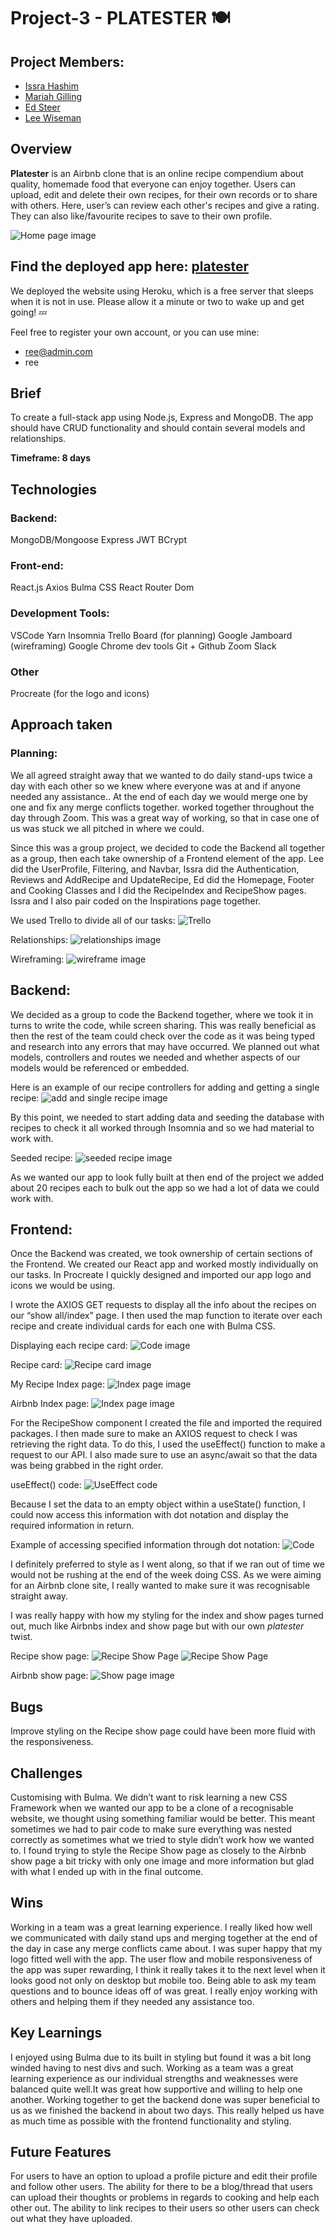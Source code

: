 # Project-3 - PLATESTER 🍽

## Project Members:
- [Issra Hashim](https://github.com/IssraHashim/)
- [Mariah Gilling](https://github.com/msgilling)
- [Ed Steer](https://github.com/EdSteer)
- [Lee Wiseman](https://github.com/leewiseman94)

## Overview
**Platester** is an Airbnb clone that is an online recipe compendium about quality, homemade food that everyone can enjoy together. Users can upload, edit and delete their own recipes, for their own records or to share with others. Here, user’s can review each other's recipes and give a rating. They can also like/favourite recipes to save to their own profile.

![Home page image](/frontend/src/assets/homepage.png)

## Find the deployed app here: [platester](https://platester.herokuapp.com/)
We deployed the website using Heroku, which is a free server that sleeps when it is not in use. Please allow it a minute or two to wake up and get going! 💤

Feel free to register your own account, or you can use mine:
- ree@admin.com
- ree

## Brief
To create a full-stack app using Node.js, Express and MongoDB. The app should have CRUD functionality and should contain several models and relationships.

**Timeframe: 8 days**

## Technologies
### Backend:
MongoDB/Mongoose
Express
JWT
BCrypt

### Front-end:
React.js
Axios
Bulma
CSS
React Router Dom

### Development Tools:
VSCode
Yarn
Insomnia
Trello Board (for planning)
Google Jamboard (wireframing)
Google Chrome dev tools
Git + Github
Zoom
Slack

### Other
Procreate (for the logo and icons)

## Approach taken
### Planning:
We all agreed straight away that we wanted to do daily stand-ups twice a day with each other so we knew where everyone was at and if anyone needed any assistance.. At the end of each day we would merge one by one and fix any merge conflicts together. worked together throughout the day through Zoom. This was a great way of working, so that in case one of us was stuck we all pitched in where we could.

Since this was a group project, we decided to code the Backend all together as a group, then each take ownership of a Frontend element of the app. Lee did the UserProfile, Filtering, and Navbar, Issra did the Authentication, Reviews and AddRecipe and UpdateRecipe, Ed did the Homepage, Footer and Cooking Classes and I did the RecipeIndex and RecipeShow pages. Issra and I also pair coded on the Inspirations page together.

We used Trello to divide all of our tasks:
![Trello](./frontend/src/assets/trello.png)

Relationships:
![relationships image](./frontend/src/assets/relationships.png)

Wireframing:
![wireframe image](./frontend/src/assets/wireframe.png)

##  Backend:
We decided as a group to code the Backend together, where we took it in turns to write the code, while screen sharing. This was really beneficial as then the rest of the team could check over the code as it was being typed and research into any errors that may have occurred. We planned out what models, controllers and routes we needed and whether aspects of our models would be referenced or embedded.

Here is an example of our recipe controllers for adding and getting a single recipe:
![add and single recipe image](./frontend/src/assets/getsinglerecipe.png)

By this point, we needed to start adding data and seeding the database with recipes to check it all worked through Insomnia and so we had material to work with.

Seeded recipe:
![seeded recipe image](./frontend/src/assets/seededrecipe.png)

As we wanted our app to look fully built at then end of the project we added about 20 recipes each to bulk out the app so we had a lot of data we could work with. 

## Frontend:
Once the Backend was created, we took ownership of certain sections of the Frontend. We created our React app and worked mostly individually on our tasks. In Procreate I quickly designed and imported our app logo and icons we would be using. 

I wrote the AXIOS GET requests to display all the info about the recipes on our “show all/index” page. I then used the map function to iterate over each recipe and create individual cards for each one with Bulma CSS.

Displaying each recipe card:
![Code image](./frontend/src/assets/display_recipe_card.png)

Recipe card:
![Recipe card image](./frontend/src/assets/recipecard.png)

My Recipe Index page:
![Index page image](./frontend/src/assets/recipeindex.png)

Airbnb Index page:
![Index page image](./frontend/src/assets/airbnbindex.png)

For the RecipeShow component I created the file and imported the required packages. I then made sure to make an AXIOS request to check I was retrieving the right data. To do this, I used the useEffect() function to make a request to our API. I also made sure to use an async/await so that the data was being grabbed in the right order. 

useEffect() code:
![UseEffect code](./frontend/src/assets/useeffectcode.png)

Because I set the data to an empty object within a useState() function, I could now access this information with dot notation and display the required information in return.

Example of accessing specified information through dot notation:
![Code](./frontend/src/assets/dotnotation.png)

I definitely preferred to style as I went along, so that if we ran out of time we would not be rushing at the end of the week doing CSS. As we were aiming for an Airbnb clone site, I really wanted to make sure it was recognisable straight away.

I was really happy with how my styling for the index and show pages turned out, much like Airbnbs index and show page but with our own <i>platester</i> twist.

Recipe show page:
![Recipe Show Page](./frontend/src/assets/recipeshow.png)
![Recipe Show Page](./frontend/src/assets/recipeshow2.png)

Airbnb show page:
![Show page image](./front-end/src/assets/airbnbshow.png)

## Bugs
Improve styling on the Recipe show page could have been more fluid with the responsiveness.

## Challenges
Customising with Bulma. We didn’t want to risk learning a new CSS Framework when we wanted our app to be a clone of a recognisable website, we thought using something familiar would be better. This meant sometimes we had to pair code to make sure everything was nested correctly as sometimes what we tried to style didn’t work how we wanted to.
I found trying to style the Recipe Show page as closely to the Airbnb show page a bit tricky with only one image and more information but glad with what I ended up with in the final outcome.


## Wins
Working in a team was a great learning experience. I really liked how well we communicated with daily stand ups and merging together at the end of the day in case any merge conflicts came about.
I was super happy that my logo fitted well with the app.
The user flow and mobile responsiveness of the app was super rewarding, I think it really takes it to the next level when it looks good not only on desktop but mobile too.
Being able to ask my team questions and to bounce ideas off of was great. I really enjoy working with others and helping them if they needed any assistance too.

## Key Learnings
I enjoyed using Bulma due to its built in styling but found it was a bit long winded having to nest divs and such.
Working as a team was a great learning experience as our individual strengths and weaknesses were balanced quite well.It was great how supportive and willing to help one another.
Working together to get the backend done was super beneficial to us as we finished the backend in about two days. This really helped us have as much time as possible with the frontend functionality and styling.


## Future Features
For users to have an option to upload a profile picture and edit their profile and follow other users.
The ability for there to be a blog/thread that users can upload their thoughts or problems in regards to cooking and help each other out.
The ability to link recipes to their users so other users can check out what they have uploaded.

